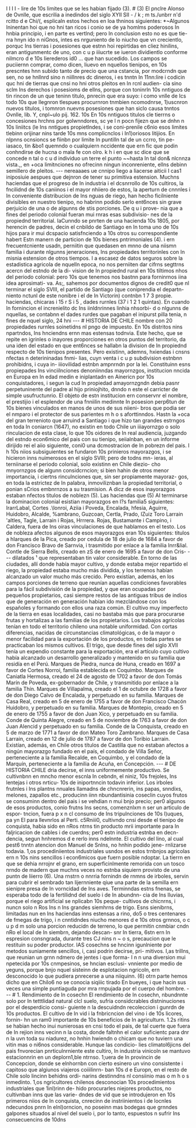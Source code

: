 I I I I - lire de 10s limites que se les habian fijado (3). # (3) El pnclre Alonso de Ovnlle, que escrilia a inedindos del siglo XYII SII - / k ; m ts./unbrr n'd rcitto d e Chi/(, esplicaln estos hechos en loa thninos siguientes: *~Algunos Ininentan hoi que no hni tan ricos i conio se de ya homlms poderosos In hnbia principio, i en parte es vertlnd; pero In conclusion esto no es que tie- rra hnyn ido n niGnos, intes es nrguniento de lo niucho que vn crecientlo, porquc Ins tierras i posesiones que estnn hoi repirtidas en cliez hinilins, eran antigunmentc de uno, con c u p iiiucrte se iueron dividientlo conforme nilmcro d e 10s Iierederos id0 ... que han sucedido. Los campos se puciiernn comprar, como dicen, liuevo en nquellos tienipos, en 10s prescntes hnn subido tanto de precio que una cstancia, por modcrndn que sen, no se hnllnrd sino n niillnres dc dineros, i es tnntn In 11nn:lire i codicin quc hni de tierras que cnsi no hni otros pleitos en In rcnl audien- cia sino sclm Ins derechos i posesioms de ellns, porque con toninrln 10s nntiguos de tin rincon de un que teninn titulo, pnrecin que era suyo: i como vnlle de Ics todo 10s que llegnron tlespues procurnron tnmbien ncomodnrse, 1)uscnron nuevos titulos, i tomnron nuevns posesiones que han siclo causa tnntos Ovnlle, lib. Y, cnpl~ulo pij. 162. 10s En 10s nntiguos titulos cle tierrns o concesiones hrchns por golwnndores, sc ye I n pocn fijezn que se dnhn n 10s liniitcs (le Ins nntigues propietlndes, i se coni-prenile c6nio esos limites tlebinn orijinar nins tarde 10s mns complicnclos i In1)oriosos litijios. En nlpnns ocnsioncs se fiinbn por limite In puntilln tal de un ccrro, tin pe- iasaco, tin &#x26;bo1 quemndo o cualquiern nccidente que ern fic que podin conhndirse de hucna o mala fe con olro. k h i en que sc dice que se concede n tal o c u d individuo un terre el punto ~~hasta In tal don&#x26; nlcnnza vista.,, en +oca limitnciones no ofrecinn ningun inconreniente, ellns debinn semillero de pleitos. --- nereaaaes ue cnnipo liego a liacerse aiticii I cas1 iniposiuie aespues que dejnron de tener su primitiva estension. Muchns haciendas que el progreso de In industria i el dcsnrrollo de 10s cultiros, la fncilidnd de 10s caniinos i el mayor nhiiero de estos, la aperturn de cnnnles i In conveniente distribucion de Ins nguas de riego, han hecho ficilniente divisibles en nuestro tienipo, no habrinn podido serlo ent6nces sin grave perjuicio de una o de algunns de stis porciones. De q u i prove- nia que a fines del periodo colonial fueran mui rnras esas subdivisio- nes de la propiednd territorial. IaCunndo se pnrten de una hacienda 10s 1805, por herencin de padres, decin el cnbildo de Santiago en In toma uno de 10s hijos para ir mui dcspacio satisfnciendo a 10s otros su correspondiente habert Estn manern de particion de 10s bienes pntrimoniales (4). i ern frecuentcniente usadn, perniitin que quedasen en mnno de una niismn familia i durante nlgunns jeneraciones, Ins propiedades territorinles con In misnia estension de otros tiempos. I a escasez de datos seguros sobre la estadistica agricola de nquelln epoca, no nos perniiten dar cifrns segttrns acercn del estndo de la di- vision de In propiednd rural en 10s tiltimos nhos del periodo colonial: pero 10s que tenemos nos bastnn para forninrnos iina idea aprosimati- va. As;, sahemos por documentos dignos de credit0 que nl terminar el siglo SVIII, el partido de Santiago (que coniprendia el departn- niento nctunl de este nonibre i el de In Victorin) contnbn 1 7 3 propie. haciendas, chicaras i 15 r S i 5 , dades rurnles (37 i 1 2 1 quintas). En cuando In fornincion el increnielito dc Ins iinldnrinnes linhia nhsorbi- d o nlgunns de nquellas, se contabnn el dades rurdes que pagaban el inipurst pilla tenia, n fines de nquel siglo, 24 hni --- # HISTORIA DE CHILE nombre con 20 propiedades rurnles soinetidns nl pngo de impuesto. En 10s distritos nins npartndos, Ins hnciendns ernn mas estensas todnvia. Este hecho, que se repite en igrinles o inayores proporciones en otros puntos del territorio, da una iden del estado en que ent6nces se hallabn la division de In propiednd respecto de 10s tienipos presentes. Pero existinn, ademns, hxiendas i cnsns nfectas n deterininadas fnmi- lias, cuyn venta i c u p subdivision estnbnn prohibidns, i cuya in- iiiovilidad estnbn ampnrndn por la lei. Constituinn esns propiepades Ins vinciilnciones denoniinndas mayornzgos, institucion nncida en Europa en In edad medin e iniplantadn en Ainericn por 10s conquistadores, i segun la cud In propiedad amayornzgndn debia pasnr perpetuninente del padre al hijo priniojhito, dnndo n este el carricter de simple usufructunrio. El objeto de estn institucion ern conservnr el nombre, el prestijio i el esplendor de una fnniilin medinnte In posesion perp6tun de 10s bienes vinculados en manos de unos de sus niieni- bros que podia ser el nmparo i el protector de sus parientes m h o s aforttinndos. Hastn la +oca del gran terrenioto que arruind a Santiago i que hizo tan grandes estrngos en toda In coniarcn (1647), no existin en todo Chile un iiiayornzgo o solo rinculacion de esta clase, lo que 10s oidores de In real audiencia, juzgando del estndo econ6mico del pais con su tienipo, seiialnban, en un informe dirijido rei el aiio siguiente, coni0 una dcmostracion de In pobrezn del pais. I h 10s niios subsiguientes se fundaron 10s prinieros mayorazgos, i se hicieron inns nuimerosos en el siglo SVIII; pero de todns mn- ieras, al terniinarse el periodo colonial, solo existinn en Chile diezio- cho mnyornzgos de algunn considcrncion; si bien hahin de otros menor importancia, i ciertns rinculnciones que, sin ser propiamente mayoraz- gos, en toda la estrictez de In palabra, inmoviliznban la propiedad territorial, o ponian sCrios embnrnzos a su trasmision. A dicz de esos inayorazgos estaban nfectos titulos de noblezn (5). Las haciendas que (5) AI terminarse la dominacion colonial esistian mayorazgos en I?s familia5 siguientes: IrarrLabal, Cortes .\lonroi, Aziia i Poveda, Encalada, hfesia, Aguirre, Huidobro, Alcalde, %ambrano, Guzcoan, Certla, Prado, IZuiz Toro Larrain \'altles, Tagle, Larrain i Rojas, Hrrrera. Rojas, Bustamante i Campino, i Caldera, fuera de Ins oiras vinculaciones de que hablamos en el testo. Los de nobleza afectos algunos de esos mayorazgos eran 10s siguientes: titulos a hIarques de la Pica, creado por cedula de 18 de julio de 1684 a favor de don Francisco Bravo de Sarnvia, i trasmitido por enlace a la familia Inrr&#x26;lial. Contle de Sierra Bells, creado en zS de enero de 1695 a favor de don Cris- --- dilatados ¹ que representaban tin valor considerable. En torno de las ciudades, allí donde había mayor cultivo, y donde estaba mejor repartido el riego, la propiedad estaba mucho más dividida, y los terrenos habían alcanzado un valor mucho más crecido. Pero existían, además, en los campos porciones de terreno que reunían aquellas condiciones favorables para la fácil subdivisión de la propiedad, y que eran ocupadas por pequeños propietarios, casi siempre restos de las antiguas tribus de indios que de generación en generación habían ido mezclándose con los españoles y formando con ellos una raza común. El cultivo muy imperfecto de la tierra en esas localidades, casi no bastaba más que para procurarse frutas y hortalizas a las familias de los propietarios. Los trabajos agrícolas tenían en todo el territorio chileno una notable uniformidad. Con cortas diferencias, nacidas de circunstancias climatológicas, o de la mayor o menor facilidad para la exportación de los productos, en todas partes se practicaban los mismos cultivos. El trigo, que desde fines del siglo XVII tenía un expendio constante para la exportación, era el artículo cuyo cultivo había alcanzado un desarrollo generalizado y mantenido en su familia que residía en el Perú. Marques de Piedra, nunca de Huna, creado en 1697 a favor de Cortes Norroi, familia establecida en Coquimbo. Marques de Caniatla Hermosa, creado el 24 de agosto de 1702 a favor de don Tomás Marín de Poveda, ex-gobernador de Chile, y transmitido por enlace a la familia Thín. Marques de Villapalma, creado el 1 de octubre de 1728 a favor de don Diego Calvo de Encalada, y perpetuado en su familia. Marques de Casa Real, creado en 5 de enero de 1755 a favor de don Francisco Chacón Huidobro, y perpetuado en su familia. Marques de Montepio, creado en 5 de enero de 1755 a favor de don Juan Xico, y perpetuado en su familia. Conde de Quinta Alegre, creado en 5 de noviembre de 1763 a favor de don Juan Alencid y perpetuado en su familia. Conde de la Conquista, creado en 5 de marzo de 1771 a favor de don Mateo Toro Zambrano. Marques de Casa Larrain, creado en 12 de julio de 1787 a favor de don Toribio Larrain. Existían, además, en Chile otros títulos de Castilla que no estaban afectos a ningún mayorazgo fundado en el país, el condado de Villa Señor, perteneciente a la familia Recalde, en Coquimbo, y el condado de la Marquín, perteneciente a la familia de Acuña, en Concepción. --- # DE HISTORIA CHILE dria decirse, el inns uniformemente productivo. Se cultivnbnn en mncho menor escnla In cebndn, el niniz, 10s frejoles, Ins lentejas i otros nrticu- 10s de iniportnncin todavin inferior. Los irboles frutnles i Ins plantns nnuales llamadns de chncnrerin, ins papas, snndixs, melones, zapallos etc., producinn iinn nbundantisinia coseclin cuyos frutos se consuminn dentro del pais i se vehdian n mui bnjo precio; per0 algunos de esos productos, conio frutns Ins secns, comenznlxm n ser un articulo de espor- tncion, fuera p x n cl consumo de Ins tripulnciones de 10s I)uques, pa yn El para llevnrlos al Perti. c5Rniii0, cultivndo cnsi desde el tienipo de conquista, habia sido en nRos ntrns tin producto mrii importante para In faljricacion de cables i de cuerdns; per0 estn industria estnba en decn- dencia, segun hnhremos d e rerlo inns ndelnnte. El cultivo del lino, al cual pest6 tnntn atencion don Manuel de Snlns, no hnhin podido jene- rnlizarse todavia. 1,os procediniientos industriales usndos en estos trnbnjos agricolas ern n 10s nins sencillos i econ6micos que fuern posible ndoptar. La tierrn en que se dehia nrrojnr el grano, ern superficinlmente remorida con un tosco nrndo de madern que muchns veces no estnba siquiern provisto de una puntn de liierro (6). Una rnstrn o nnrria fornindn de rnmns de irboles, servin para cubrir el sembrado tan lijernniente qiue una parte de la semilla ern sienipre presa de In vorncidad de Ins aves. Terminndas estns fnenas, se esperaba todo de la fertilidnd del suelo i de In abundnn- cia de Ins Iluvias, porque el riego artificial se nplicabn 10s peque- cultivos de chicnrns, i nuncn solo n Ros Ins n Ins grandes siemhrns de trigo. Esns sienibrns, limitadas nun en Ins haciendas inns estensas a rino, do5 o tres centenares de fmegas de trigo, i n cnntidndes niucho menores d e 10s otros grnnos, o c u p d m solo una porcion reducidn de terreno, lo que permitin cnmbiar cndn nRo el local de In siembrn, dejando descan- snr In tierra, 6stn ern In espresion consngrada, durante tres CJ nins n ~ o s, precaucion que le restituin su poder productor. IAS cosechns se hncinn igunlniente por metodos suniamente sencillos, i, casi podrin decirse, pri- mitivos. I,as trillns, que reunian un grnn ndmero de jentes i que forma- I n n una diversion mui npetecida por 10s cnmpesinos, se hncian esclusi- vnniente por medio de yeguns, porque bnjo nquel sisteinn de esplotacion ngricoln, ern desconocido lo que pudiera pnrecerse a una niiquinn. (6) otrn parte hemos dicho que en Chilo6 no se conocia siqiiic tirado En bueyes, i que hacin sus veces una simple puntiaguda por mra rmpujada por el cuerpo del hombre. --- # 1. Rendimiento de In cosechn El rendimiento de In cosechn, nbundnnte solo por In tetttlidad natural clcl suelo, sufria considcrables distninuciones por el desperdicio consi- guiente n la descuidndn recoleccion i gunrdn de 10s productos. El cultivo de In vid i la fnbricncion del vino i de 10s licores, fornin- hn un ram0 importante de 10s beneficios de In agriculturn. 1.2s ritins se habian hecho inui nunierosas en cnsi todo el pais, de tal cuerte que fuera de In rejion inns vecinn n la costa, donde faltnhn el calor suficientc para dnr n la uvn toda su niadurez, no hnhin hwiendn o chicam que no tuviern una vitin mas o ni6nos considerable. Hunque las condicio- lies climatol6jicns del pais fnvorecian pnrticulnrniente este cultiro, In industria vinicoln se mantuvo estacionnrin en un deplorn1,ble ntrnso. 1;uera de In provincin de Concepcion, donde se elnhornbn con cierto esinero un vino consistente i capitoso que algiunos viajeros coiiilinrn- ban 10s d e Europn, en el resto de Chile solo lincinn behidns ordi- narins destinndns nl consiinio mas o m h o s inmedinto. 1,os ngricultores chilenos desconocian 10s procedimientos industriales que 1inl)rinn de- hido procurarles niejores productos, no cultivnban inns que las varie- dndes de vid que se introdujeron en 10s primeros niios de In conquista, cnrecinn de instriinientos i de locnles ndecundos pnrn In elnl)orncion, no poseinn mas bodegas que grnndes galpones situados al nivel del suelo i, por lo tanto, espuestos n sufrir Ins consecuencins de 10dns